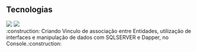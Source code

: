 ## Tecnologias
<div>
  <img src="https://img.shields.io/badge/C++-239120?style=for-the-badge&logo=html5&logoColor=white">
  <img src="https://img.shields.io/badge/SQL-239120?&style=for-the-badge&logo=css3&logoColor=white">

</div>
:construction: Criando Vinculo de associação entre Entidades, utilização de interfaces e manipulação de dados com SQLSERVER e Dapper, no Console.:construction:
